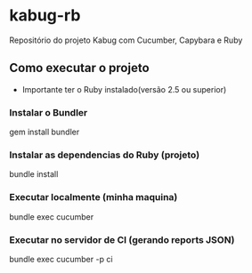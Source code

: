 # kabug-rb
Repositório do projeto Kabug com Cucumber, Capybara e Ruby
## Como executar o projeto

* Importante ter o Ruby instalado(versão 2.5 ou superior)

### Instalar o Bundler

gem install bundler

### Instalar as dependencias do Ruby (projeto)

bundle install 

### Executar localmente (minha maquina)

bundle exec cucumber


### Executar no servidor de CI (gerando reports JSON)

bundle exec cucumber -p ci
